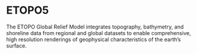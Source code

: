 # ETOPO5

The ETOPO Global Relief Model integrates topography, bathymetry, and shoreline data from regional and global datasets to enable comprehensive, high resolution renderings of geophysical characteristics of the earth’s surface.

